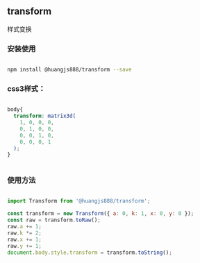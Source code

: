 <!--
 * @Author: Huangjs
 * @Date: 2021-05-10 15:55:29
 * @LastEditors: Huangjs
 * @LastEditTime: 2023-10-09 15:38:51
 * @Description: ******
-->

## transform

样式变换

### 安装使用

```sh

npm install @huangjs888/transform --save

```

### css3样式：

```css

body{
  transform: matrix3d(
    1, 0, 0, 0,
    0, 1, 0, 0,
    0, 0, 1, 0,
    0, 0, 0, 1
  );
}
  
```

### 使用方法

```js

import Transform from '@huangjs888/transform';

const transform = new Transform({ a: 0, k: 1, x: 0, y: 0 });
const raw = transform.toRaw();
raw.a += 1;
raw.k *= 2;
raw.x += 1;
raw.y += 1;
document.body.style.transform = transform.toString();
  
```
